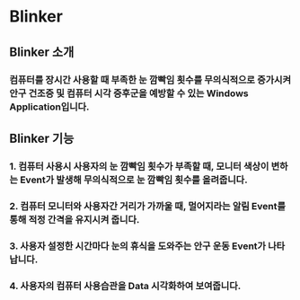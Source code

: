 # Blinker

## Blinker 소개
### 컴퓨터를 장시간 사용할 때 부족한 눈 깜빡임 횟수를 무의식적으로 증가시켜 안구 건조증 및 컴퓨터 시각 증후군을 예방할 수 있는 Windows Application입니다.

## Blinker 기능
### 1. 컴퓨터 사용시 사용자의 눈 깜빡임 횟수가 부족할 때, 모니터 색상이 변하는 Event가 발생해 무의식적으로 눈 깜빡임 횟수를 올려줍니다.
### 2. 컴퓨터 모니터와 사용자간 거리가 가까울 때, 멀어지라는 알림 Event를 통해 적정 간격을 유지시켜 줍니다.
### 3. 사용자 설정한 시간마다 눈의 휴식을 도와주는 안구 운동 Event가 나타납니다.
### 4. 사용자의 컴퓨터 사용습관을 Data 시각화하여 보여줍니다.


